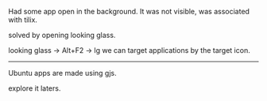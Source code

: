 
Had some app open in the background. It was not visible, was associated with tilix.

solved by opening looking glass.

looking glass -> Alt+F2 -> lg
we can target applications by the target icon.

---

Ubuntu apps are made using gjs.

explore it laters.




